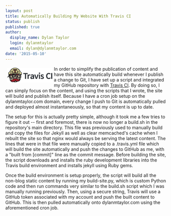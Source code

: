 ```yaml
---
layout: post
title: Automatically Building My Website With Travis CI
status: publish
published: true
author:
  display_name: Dylan Taylor
  login: dylanmtaylor
  email: dylan@dylanmtaylor.com
date: '2015-05-10'
---
```


<a href="https://travis-ci.org"><img src="/images/blog/2015/05/TravisCI-Full-Color.png" alt="TravisCI" style="float:left; padding: 5px"/></a> In order to simplify the publication of content and have this site automatically build whenever I publish a change to Git, I have set up a script and integrated my GitHub repository with [Travis CI](https://travis-ci.org). By doing so, I can simply focus on the content, and using the scripts that I wrote, the site will build and publish itself. Because I have a cron job setup on the dylanmtaylor.com domain, every change I push to Git is automatically pulled and deployed almost instantaneously, so that my content is up to date. 

The setup for this is actually pretty simple, although it took me a few tries to figure it out -- first and foremost, there is now no longer a build.sh in the repository's main directory. This file was previously used to manually build and copy the files for Jekyll as well as clear memcached's cache when I rebuilt the site so that nginx would always be serving the latest content. The lines that were in that file were manually copied to a .travis.yml file which will build the site automatically and push the changes to GitHub as me, with a "built from [commit]" line as the commit message. Before building the site, the script downloads and installs the ruby development libraries into the Travis build environment and installs jekyll using Ruby gems. 

Once the build environment is setup properly, the script will build all the non-blog static content by running my build-site.py, which is custom Python code and then run commands very similar to the build.sh script which I was manually running previously. Then, using a secure string, Travis will use a GitHub token associated with my account and push the built content to GitHub. This is then pulled automatically onto dylanmtaylor.com using the aforementioned cron job.
